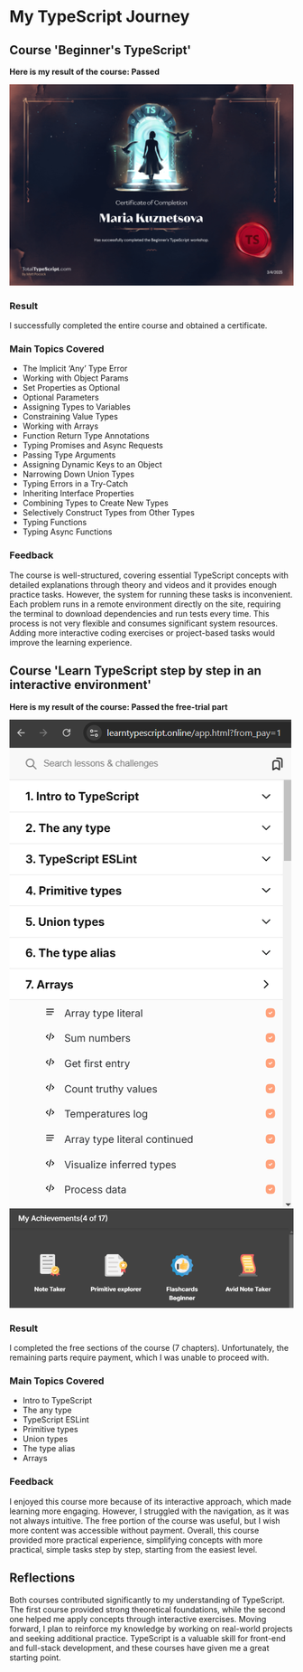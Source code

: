 # My TypeScript Journey

## Course 'Beginner's TypeScript'

<b>Here is my result of the course: Passed</b>

![certificate](certificate.png)

### Result
I successfully completed the entire course and obtained a certificate.

### Main Topics Covered
- The Implicit ‘Any’ Type Error
- Working with Object Params
- Set Properties as Optional
- Optional Parameters
- Assigning Types to Variables
- Constraining Value Types
- Working with Arrays
- Function Return Type Annotations
- Typing Promises and Async Requests
- Passing Type Arguments
- Assigning Dynamic Keys to an Object
- Narrowing Down Union Types
- Typing Errors in a Try-Catch
- Inheriting Interface Properties
- Combining Types to Create New Types
- Selectively Construct Types from Other Types
- Typing Functions
- Typing Async Functions

### Feedback
The course is well-structured, covering essential TypeScript concepts with detailed explanations through theory and videos and it provides enough practice tasks. However, the system for running these tasks is inconvenient. Each problem runs in a remote environment directly on the site, requiring the terminal to download dependencies and run tests every time. This process is not very flexible and consumes significant system resources. Adding more interactive coding exercises or project-based tasks would improve the learning experience.

## Course 'Learn TypeScript step by step in an interactive environment'

<b>Here is my result of the course: Passed the free-trial part</b> 

![course](course.png)
![achievements](achievements.png)


### Result
I completed the free sections of the course (7 chapters). Unfortunately, the remaining parts require payment, which I was unable to proceed with.

### Main Topics Covered
- Intro to TypeScript
- The any type
- TypeScript ESLint
- Primitive types
- Union types
- The type alias
- Arrays

### Feedback
I enjoyed this course more because of its interactive approach, which made learning more engaging. However, I struggled with the navigation, as it was not always intuitive. The free portion of the course was useful, but I wish more content was accessible without payment. Overall, this course provided more practical experience, simplifying concepts with more practical, simple tasks step by step, starting from the easiest level.

## Reflections
Both courses contributed significantly to my understanding of TypeScript. The first course provided strong theoretical foundations, while the second one helped me apply concepts through interactive exercises. Moving forward, I plan to reinforce my knowledge by working on real-world projects and seeking additional practice. TypeScript is a valuable skill for front-end and full-stack development, and these courses have given me a great starting point.
